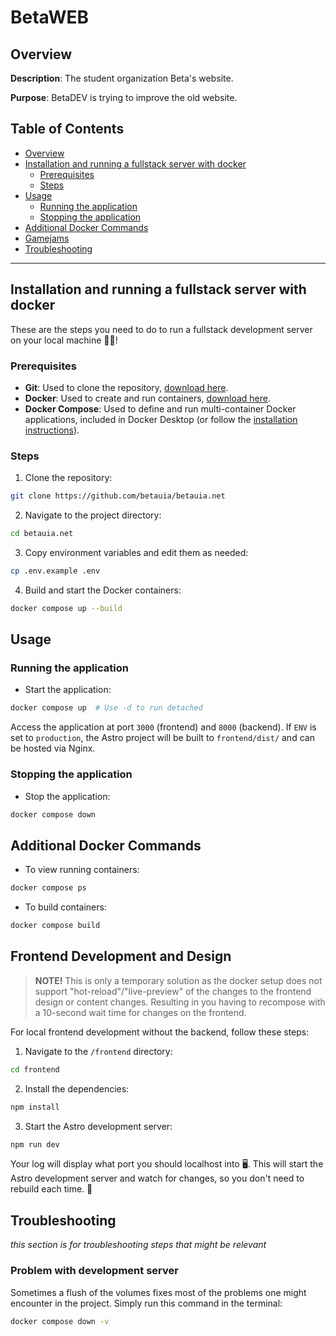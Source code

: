 # BetaWEB

## Overview

**Description**: The student organization Beta's website.

**Purpose**: BetaDEV is trying to improve the old website.

## Table of Contents

- [Overview](#overview)
- [Installation and running a fullstack server with docker](#installation-and-running-a-fullstack-server-with-docker)
  - [Prerequisites](#prerequisites)
  - [Steps](#steps)
- [Usage](#usage)
  - [Running the application](#running-the-application)
  - [Stopping the application](#stopping-the-application)
- [Additional Docker Commands](#additional-docker-commands)
- [Gamejams](#gamejams)
- [Troubleshooting](#troubleshooting)

---

## Installation and running a fullstack server with docker
These are the steps you need to do to run a fullstack development server on your local machine 🧙‍♂️!

### Prerequisites

- **Git**: Used to clone the repository, [download here](https://www.git-scm.com/downloads).
- **Docker**: Used to create and run containers, [download here](https://www.docker.com/products/docker-desktop).
- **Docker Compose**: Used to define and run multi-container Docker applications, included in Docker Desktop (or follow the [installation instructions](https://docs.docker.com/compose/install/)).

### Steps
1. Clone the repository:
```bash
git clone https://github.com/betauia/betauia.net
```
2. Navigate to the project directory:
```bash
cd betauia.net
```
3. Copy environment variables and edit them as needed:
```bash
cp .env.example .env
```
4. Build and start the Docker containers:
```bash
docker compose up --build
```

## Usage

### Running the application

- Start the application:
```bash
docker compose up  # Use -d to run detached
```

Access the application at port `3000` (frontend) and `8000` (backend). If `ENV` is set to `production`, the Astro project will be built to `frontend/dist/` and can be hosted via Nginx.

### Stopping the application

- Stop the application:
```bash
docker compose down
```

## Additional Docker Commands

- To view running containers:
```bash
docker compose ps
```
- To build containers:
```bash
docker compose build
```

## Frontend Development and Design
> **NOTE!** 
> This is only a temporary solution as the docker setup does not support "hot-reload"/"live-preview" of the changes to the frontend design or content changes. Resulting in you having to recompose with a 10-second wait time for changes on the frontend.

For local frontend development without the backend, follow these steps:

1. Navigate to the `/frontend` directory:
```sh
cd frontend
```
2. Install the dependencies:
```sh
npm install
```
3. Start the Astro development server:
```sh
npm run dev
```

Your log will display what port you should localhost into 🖥️. This will start the Astro development server and watch for changes, so you don't need to rebuild each time. 🚀

<!--
Currently not working, remove quotes when working
## Gamejams 🎮

If you want to clone the games from *game jams*, use:
```sh
git clone --recurse-submodules <repo name>
``` 
-->

## Troubleshooting
*this section is for troubleshooting steps that might be relevant*

### Problem with development server
Sometimes a flush of the volumes fixes most of the problems one might encounter in the project. Simply run this command in the terminal:
```bash
docker compose down -v
```